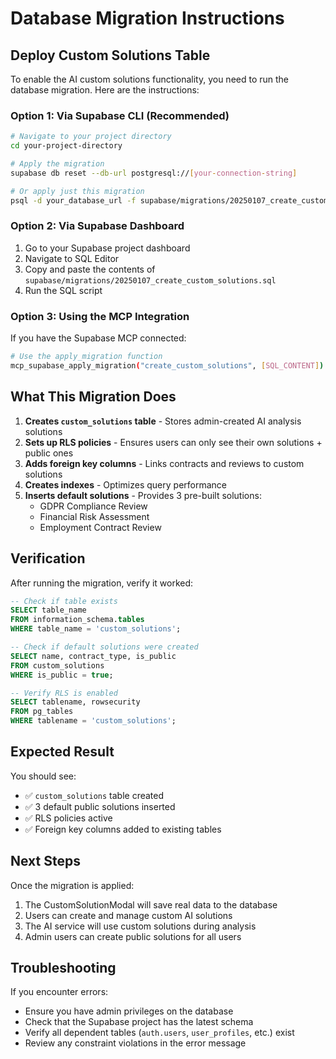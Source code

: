 # Database Migration Instructions

## Deploy Custom Solutions Table

To enable the AI custom solutions functionality, you need to run the database migration. Here are the instructions:

### Option 1: Via Supabase CLI (Recommended)
```bash
# Navigate to your project directory
cd your-project-directory

# Apply the migration
supabase db reset --db-url postgresql://[your-connection-string]

# Or apply just this migration
psql -d your_database_url -f supabase/migrations/20250107_create_custom_solutions.sql
```

### Option 2: Via Supabase Dashboard
1. Go to your Supabase project dashboard
2. Navigate to SQL Editor
3. Copy and paste the contents of `supabase/migrations/20250107_create_custom_solutions.sql`
4. Run the SQL script

### Option 3: Using the MCP Integration
If you have the Supabase MCP connected:
```bash
# Use the apply_migration function
mcp_supabase_apply_migration("create_custom_solutions", [SQL_CONTENT])
```

## What This Migration Does

1. **Creates `custom_solutions` table** - Stores admin-created AI analysis solutions
2. **Sets up RLS policies** - Ensures users can only see their own solutions + public ones  
3. **Adds foreign key columns** - Links contracts and reviews to custom solutions
4. **Creates indexes** - Optimizes query performance
5. **Inserts default solutions** - Provides 3 pre-built solutions:
   - GDPR Compliance Review
   - Financial Risk Assessment  
   - Employment Contract Review

## Verification

After running the migration, verify it worked:

```sql
-- Check if table exists
SELECT table_name 
FROM information_schema.tables 
WHERE table_name = 'custom_solutions';

-- Check if default solutions were created
SELECT name, contract_type, is_public 
FROM custom_solutions 
WHERE is_public = true;

-- Verify RLS is enabled
SELECT tablename, rowsecurity 
FROM pg_tables 
WHERE tablename = 'custom_solutions';
```

## Expected Result

You should see:
- ✅ `custom_solutions` table created
- ✅ 3 default public solutions inserted
- ✅ RLS policies active
- ✅ Foreign key columns added to existing tables

## Next Steps

Once the migration is applied:
1. The CustomSolutionModal will save real data to the database
2. Users can create and manage custom AI solutions
3. The AI service will use custom solutions during analysis
4. Admin users can create public solutions for all users

## Troubleshooting

If you encounter errors:
- Ensure you have admin privileges on the database
- Check that the Supabase project has the latest schema
- Verify all dependent tables (`auth.users`, `user_profiles`, etc.) exist
- Review any constraint violations in the error message
